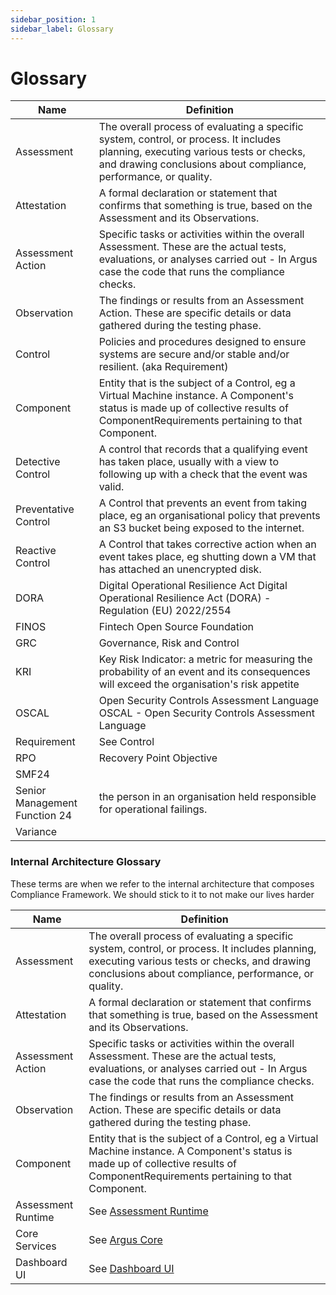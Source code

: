 ```yaml
---
sidebar_position: 1
sidebar_label: Glossary
---
```


# Glossary

| Name                  | Definition                                                                                                                                                                                                                               |
|-----------------------|------------------------------------------------------------------------------------------------------------------------------------------------------------------------------------------------------------------------------------------|
| Assessment            | The overall process of evaluating a specific system, control, or process. It includes planning, executing various tests or checks, and drawing conclusions about compliance, performance, or quality.                                    |
| Attestation           | A formal declaration or statement that confirms that something is true, based on the Assessment and its Observations.                                                                                                                    |
| Assessment Action     | Specific tasks or activities within the overall Assessment. These are the actual tests, evaluations, or analyses carried out - In Argus case the code that runs the compliance checks.                                                   |
| Observation           | The findings or results from an Assessment Action. These are specific details or data gathered during the testing phase.                                                                                                                 |
| Control               | Policies and procedures designed to ensure systems are secure and/or stable and/or resilient. (aka Requirement)                                                                                                                          |
| Component             | Entity that is the subject of a Control, eg a Virtual Machine instance. A Component's status is made up of collective results of ComponentRequirements pertaining to that Component.                                                     |
| Detective Control     | A control that records that a qualifying event has taken place, usually with a view to following up with a check that the event was valid.                                                                                               |
| Preventative Control  | A Control that prevents an event from taking place, eg an organisational policy that prevents an S3 bucket being exposed to the internet.                                                                                                |
| Reactive Control      | A Control that takes corrective action when an event takes place, eg shutting down a VM that has attached an unencrypted disk.                                                                                                           |
| DORA                  | Digital Operational Resilience Act Digital Operational Resilience Act (DORA) - Regulation (EU) 2022/2554                                                                                                                                 |
| FINOS                 | Fintech Open Source Foundation                                                                                                                                                                                                           |
| GRC                   | Governance, Risk and Control                                                                                                                                                                                                             |
| KRI                   | Key Risk Indicator: a metric for measuring the probability of an event and its consequences will exceed the organisation's risk appetite                                                                                                 |
| OSCAL                 | Open Security Controls Assessment Language OSCAL - Open Security Controls Assessment Language                                                                                                                                            |
| Requirement           | See Control                                                                                                                                                                                                                              |
| RPO                   | Recovery Point Objective                                                                                                                                                                                                                 |
| SMF24                 |                                                                                                                                                                                                                                          |
| Senior Management Function 24 | the person in an organisation held responsible for operational failings.                                                                                                                                                         |
| Variance              |                                                                                                                                                                                                                                          |

### Internal Architecture Glossary
These terms are when we refer to the internal architecture that composes Compliance Framework. We should stick to it to not make our lives harder

| Name                   | Definition                                                                                                                                                                                                                               |
|------------------------|------------------------------------------------------------------------------------------------------------------------------------------------------------------------------------------------------------------------------------------|
| Assessment             | The overall process of evaluating a specific system, control, or process. It includes planning, executing various tests or checks, and drawing conclusions about compliance, performance, or quality.                                    |
| Attestation            | A formal declaration or statement that confirms that something is true, based on the Assessment and its Observations.                                                                                                                    |
| Assessment Action      | Specific tasks or activities within the overall Assessment. These are the actual tests, evaluations, or analyses carried out - In Argus case the code that runs the compliance checks.                                                   |
| Observation            | The findings or results from an Assessment Action. These are specific details or data gathered during the testing phase.                                                                                                                 |
| Component              | Entity that is the subject of a Control, eg a Virtual Machine instance. A Component's status is made up of collective results of ComponentRequirements pertaining to that Component.                                                     |
| Assessment Runtime     | See [Assessment Runtime](/docs/architecture/assessment-runtime.md)                                                                                                                                                                       |
| Core Services          | See [Argus Core](/docs/architecture/core/index.md)                                                                                                                                                                                       |
| Dashboard UI           | See [Dashboard UI]()                                                                                                                                                                                       |
